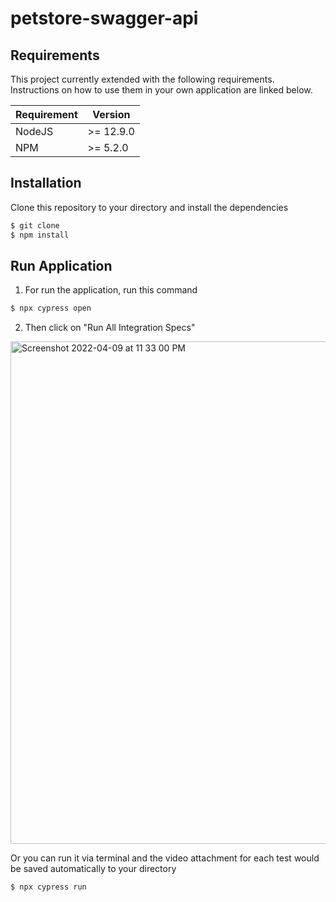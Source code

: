 # petstore-swagger-api

## Requirements
This project currently extended with the following requirements. Instructions on how to use them in your own application are linked below.

| Requirement | Version     |
| ----------- | ----------- |
| NodeJS      | >= 12.9.0   |
| NPM         | >= 5.2.0    |


## Installation
Clone this repository to your directory and install the dependencies
```sh
$ git clone
$ npm install
```

## Run Application
1. For run the application, run this command
```sh
$ npx cypress open
```
2. Then click on "Run All Integration Specs"
<img width="804" alt="Screenshot 2022-04-09 at 11 33 00 PM" src="https://user-images.githubusercontent.com/37690861/162583336-4b8ca5da-36ef-4e47-83d3-eb337ef6cf3c.png">

Or you can run it via terminal and the video attachment for each test would be saved automatically to your directory
```sh
$ npx cypress run
```
